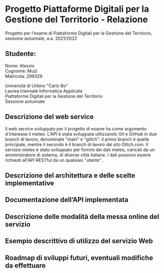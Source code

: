 # Progetto Piattaforme Digitali per la Gestione del Territorio - Relazione

Progetto per l'esame di Piattaforme Digitali per la Gestione del Territorio, sessione autunnale, a.a. 2021/2022

## Studente:

Nome: Alessio  
Cognome: Muzi  
Matricola: 299329  

Università di Urbino "Carlo Bo"  
Laurea triennale Informatica Applicata  
Piattaforme Digitali per la Gestione del Territorio  
Sessione autunnale  

## Descrizione del web service

Il web service sviluppato per il progetto di esame ha come argomento d'interesse il meteo. L'API è stata sviluppata utilizzando
Git e GitHub in due branch di lavoro, denominate "main" e "glitch": il primo branch è quella principale, mentre il secondo è il
branch di lavoro dal sito Glitch.com. Il servizio meteo è stato sviluppato per fornire dei dati meteo, caricati da un 
amministratore di sistema, di diverse città italiane. I dati possono essere richiesti all'API RESTful da un qualsiasi "utente" .

## Descrizione del architettura e delle scelte implementative


## Documentazione dell’API implementata


## Descrizione delle modalità della messa online del servizio


## Esempio descrittivo di utilizzo del servizio Web


## Roadmap di sviluppi futuri, eventuali modifiche da effettuare